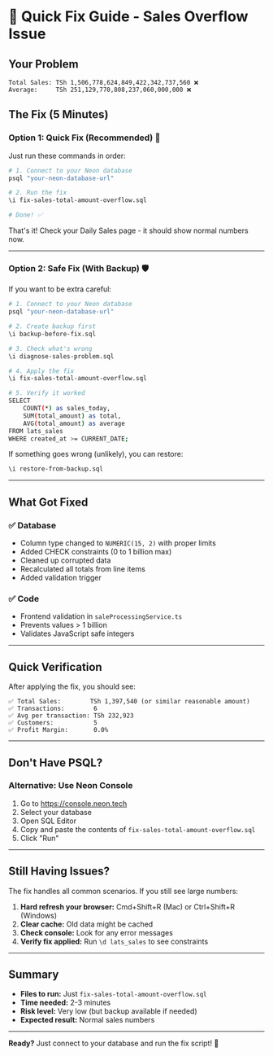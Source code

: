 # 🚀 Quick Fix Guide - Sales Overflow Issue

## Your Problem
```
Total Sales: TSh 1,506,778,624,849,422,342,737,560 ❌
Average:     TSh 251,129,770,808,237,060,000,000 ❌
```

## The Fix (5 Minutes)

### Option 1: Quick Fix (Recommended) 🚀

Just run these commands in order:

```bash
# 1. Connect to your Neon database
psql "your-neon-database-url"

# 2. Run the fix
\i fix-sales-total-amount-overflow.sql

# Done! ✅
```

That's it! Check your Daily Sales page - it should show normal numbers now.

---

### Option 2: Safe Fix (With Backup) 🛡️

If you want to be extra careful:

```bash
# 1. Connect to your Neon database
psql "your-neon-database-url"

# 2. Create backup first
\i backup-before-fix.sql

# 3. Check what's wrong
\i diagnose-sales-problem.sql

# 4. Apply the fix
\i fix-sales-total-amount-overflow.sql

# 5. Verify it worked
SELECT 
    COUNT(*) as sales_today,
    SUM(total_amount) as total,
    AVG(total_amount) as average
FROM lats_sales
WHERE created_at >= CURRENT_DATE;
```

If something goes wrong (unlikely), you can restore:
```bash
\i restore-from-backup.sql
```

---

## What Got Fixed

### ✅ Database
- Column type changed to `NUMERIC(15, 2)` with proper limits
- Added CHECK constraints (0 to 1 billion max)
- Cleaned up corrupted data
- Recalculated all totals from line items
- Added validation trigger

### ✅ Code
- Frontend validation in `saleProcessingService.ts`
- Prevents values > 1 billion
- Validates JavaScript safe integers

---

## Quick Verification

After applying the fix, you should see:

```
✅ Total Sales:        TSh 1,397,540 (or similar reasonable amount)
✅ Transactions:        6
✅ Avg per transaction: TSh 232,923
✅ Customers:           5
✅ Profit Margin:       0.0%
```

---

## Don't Have PSQL?

### Alternative: Use Neon Console

1. Go to https://console.neon.tech
2. Select your database
3. Open SQL Editor
4. Copy and paste the contents of `fix-sales-total-amount-overflow.sql`
5. Click "Run"

---

## Still Having Issues?

The fix handles all common scenarios. If you still see large numbers:

1. **Hard refresh your browser:** Cmd+Shift+R (Mac) or Ctrl+Shift+R (Windows)
2. **Clear cache:** Old data might be cached
3. **Check console:** Look for any error messages
4. **Verify fix applied:** Run `\d lats_sales` to see constraints

---

## Summary

- **Files to run:** Just `fix-sales-total-amount-overflow.sql`
- **Time needed:** 2-3 minutes
- **Risk level:** Very low (but backup available if needed)
- **Expected result:** Normal sales numbers

---

**Ready?** Just connect to your database and run the fix script! 🎯
